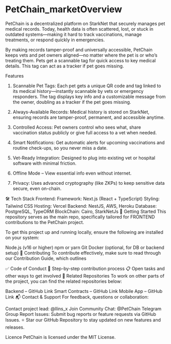 # PetChain_marketOverview
PetChain is a decentralized platform on StarkNet that securely manages pet medical records. Today, health data is often scattered, lost, or stuck in outdated systems—making it hard to track vaccinations, manage treatments, or respond quickly in emergencies.

By making records tamper-proof and universally accessible, PetChain keeps vets and pet owners aligned—no matter where the pet is or who’s treating them. Pets get a scannable tag for quick access to key medical details. This tag can act as a tracker if pet goes missing.

Features
1. Scannable Pet Tags: Each pet gets a unique QR code and tag linked to its medical history—instantly scannable by vets or emergency responders. The tag displays key info and a customizable message from the owner, doubling as a tracker if the pet goes missing.

2. Always-Available Records: Medical history is stored on StarkNet, ensuring records are tamper-proof, permanent, and accessible anytime.

3. Controlled Access: Pet owners control who sees what, share vaccination status publicly or give full access to a vet when needed.

4. Smart Notifications: Get automatic alerts for upcoming vaccinations and routine check-ups, so you never miss a date.

5. Vet-Ready Integration: Designed to plug into existing vet or hospital software with minimal friction.

6. Offline Mode – View essential info even without internet.

7. Privacy: Uses advanced cryptography (like ZKPs) to keep sensitive data secure, even on-chain.

🛠 Tech Stack
Frontend:
Framework: Next.js (React + TypeScript)
Styling: Tailwind CSS
Hosting: Vercel
Backend: NestJS, AWS, Heroku
Database: PostgreSQL, TypeORM
BlockChain: Cairo, StarkNetJs
🚀 Getting Started
This repository serves as the main repo, specifically tailored for FRONTEND contributions to the PetChain project.

To get this project up and running locally, ensure the following are installed on your system:

Node.js (v16 or higher)
npm or yarn
Git
Docker (optional, for DB or backend setup)
🤝 Contributing
To contribute effectively, make sure to read through our Contribution Guide, which outlines

✅ Code of Conduct
🧭 Step-by-step contribution process
📋 Open tasks and other ways to get involved
🔗 Related Repositories
To work on other parts of the project, you can find the related repositories below:

Backend – GitHub Link
Smart Contracts – GitHub Link
Mobile App – GitHub Link
📬 Contact & Support
For feedback, questions or collaboration:

Contact project lead: @llins_x
Join Community Chat: @PetChain Telegram Group
Report Issues: Submit bug reports or feature requests via GitHub Issues.
⭐️ Star our GitHub Repository to stay updated on new features and releases.

Licence
PetChain is licensed under the MIT License.

